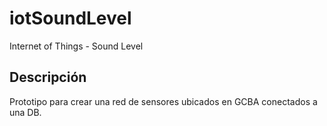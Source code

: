 iotSoundLevel
================================
Internet of Things - Sound Level

Descripción
-----------
Prototipo para crear una red de sensores ubicados en GCBA conectados a una DB.

